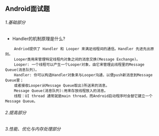 Android面试题
-----
###### 1.基础部分
* Handler的机制原理是什么?
```text
	Andriod提供了 Handler 和 Looper 来满足线程间的通信。Handler 先进先出原则。
	Looper类用来管理特定线程内对象之间的消息交换(Message Exchange)。
	Looper: 一个线程可以产生一个Looper对象，由它来管理此线程里的Message Queue(消息队列)。
	Handler: 你可以构造Handler对象来与Looper沟通，以便push新消息到Message Queue里；
	或者接收Looper从Message Queue取出)所送来的消息。
	Message Queue(消息队列):用来存放线程放入的消息。
	线程：UI thread 通常就是main thread，而Android启动程序时会替它建立一个Message Queue。
```
###### 2.提高部分
###### 3.性能、优化与内存处理部分